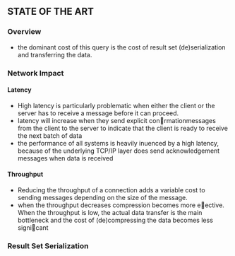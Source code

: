 ## STATE OF THE ART
### Overview
* the dominant cost of this query is the cost of result set (de)serialization and transferring the data.
### Network Impact
#### Latency
* High latency is particularly problematic when either the client or the server has to receive a message before it can proceed. 
* latency will increase when they send explicit conrmationmessages from the client to the server to indicate that the client is ready to receive the next batch of data
* the performance of all systems is heavily inuenced by a high latency, because of the underlying TCP/IP layer does send acknowledgement messages when data is received
#### Throughput
* Reducing the throughput of a connection adds a variable cost to sending messages depending on the size of the message.
* when the throughput decreases compression becomes more eective. When the throughput is low, the actual data transfer is the main bottleneck and the cost of (de)compressing the data becomes less signicant
### Result Set Serialization